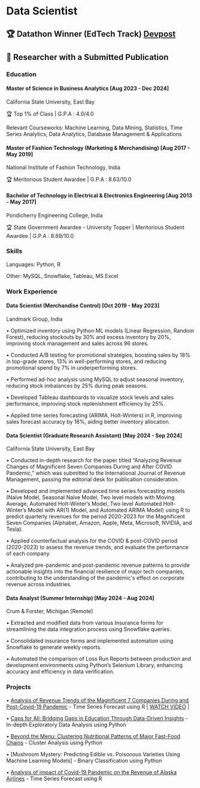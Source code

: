 
# Data Scientist
## 🏆 Datathon Winner (EdTech Track)  [Devpost](https://csueastbay-datathon-2024.devpost.com/project-gallery)         
## 🔬 Researcher with a Submitted Publication


### Education
#### Master of Science in Business Analytics  [Aug 2023 - Dec 2024]
California State University, East Bay

🏆 Top 1% of Class | G.P.A : 4.0/4.0

Relevant Courseworks: Machine Learning, Data Mining, Statistics, Time Series Analytics, Data Analytics, Database Management & Applications

#### Master of Fashion Technology (Marketing & Merchandising)  [Aug 2017 - May 2019]
National Institute of Fashion Technology, India

🏆 Meritorious Student Awardee | G.P.A : 8.63/10.0

#### Bachelor of Technology in Electrical & Electronics Engineering  [Aug 2013 - May 2017]
Pondicherry Engineering College, India

🏆 State Government Awardee - University Topper | Meritorious Student Awardee | G.P.A : 8.69/10.0

### Skills

Languages: Python, R 

Other: MySQL, Snowflake, Tableau, MS Excel

### Work Experience
#### Data Scientist (Merchandise Control) [Oct 2019 - May 2023]
Landmark Group, India

•	Optimized inventory using Python ML models (Linear Regression, Random Forest), reducing stockouts by 30% and excess inventory by 20%, improving stock management and sales across 96 stores.

•	Conducted A/B testing for promotional strategies, boosting sales by 18% in top-grade stores, 13% in well-performing stores, and reducing promotional spend by 7% in underperforming stores.

•	Performed ad-hoc analysis using MySQL to adjust seasonal inventory, reducing stock imbalances by 25% during peak seasons.

•	Developed Tableau dashboards to visualize stock levels and sales performance, improving stock replenishment efficiency by 25%.

•	Applied time series forecasting (ARIMA, Holt-Winters) in R, improving sales forecast accuracy by 18%, aiding better inventory allocation.

#### Data Scientist (Graduate Research Assistant) [May 2024 - Sep 2024]
California State University, East Bay

•	Conducted in-depth research for the paper titled “Analyzing Revenue Changes of Magnificent Seven Companies During and After COVID Pandemic,” which was submitted to the International Journal of Revenue Management, passing the editorial desk for publication consideration.

•	Developed and implemented advanced time series forecasting models (Naïve Model, Seasonal Naïve Model, Two level models with Moving Average, Automated Holt-Winter’s Model, Two level Automated Holt-Winter’s Model with AR(1) Model, and Automated ARIMA Model) using R to predict quarterly revenues for the period 2020-2023 for the Magnificent Seven Companies (Alphabet, Amazon, Apple, Meta, Microsoft, NVIDIA, and Tesla).

•	Applied counterfactual analysis for the COVID & post-COVID period (2020-2023) to assess the revenue trends, and evaluate the performance of each company.

•	Analyzed pre-pandemic and post-pandemic revenue patterns to provide actionable insights into the financial resilience of major tech companies, contributing to the understanding of the pandemic's effect on corporate revenue across industries.

#### Data Analyst (Summer Internship) [May 2024 - Aug 2024]
Crum & Forster, Michigan [Remote]

•	Extracted and modified data from various Insurance forms for streamlining the data integration process using Snowflake queries.

•	Consolidated insurance forms and implemented automation using Snowflake to generate weekly reports.

•	Automated the comparison of Loss Run Reports between production and development environments using Python’s Selenium Library, enhancing accuracy and efficiency in data verification.

### Projects


•	[Analysis of Revenue Trends of the Magnificent 7 Companies During and Post-Covid-19 Pandemic](https://github.com/harshini8-10/Magnificent7_Pandemic_RevenueAnalysis) - Time Series Forecast using R 
   | [WATCH VIDEO](https://youtu.be/QFhYwAtGUMQ?si=2vSNrMiRcu--jRH) |

•  [Caps for All: Bridging Gaps in Education Through Data-Driven Insights](https://github.com/harshini8-10/Caps-For-All) - In-depth Exploratory Data Analysis using Python

•	[Beyond the Menu: Clustering Nutritional Patterns of Major Fast-Food Chains](https://github.com/harshini8-10/FastFoodClustering) - Cluster Analysis using Python

•	[Mushroom Mystery: Predicting Edible vs. Poisonous Varieties Using Machine Learning Models] - Binary Classification using Python

•	[Analysis of impact of Covid-19 Pandemic on the Revenue of Alaska Airlines](https://github.com/harshini8-10/AlaskaAirlinesRevenueForecast) - Time Series Forecast using R




